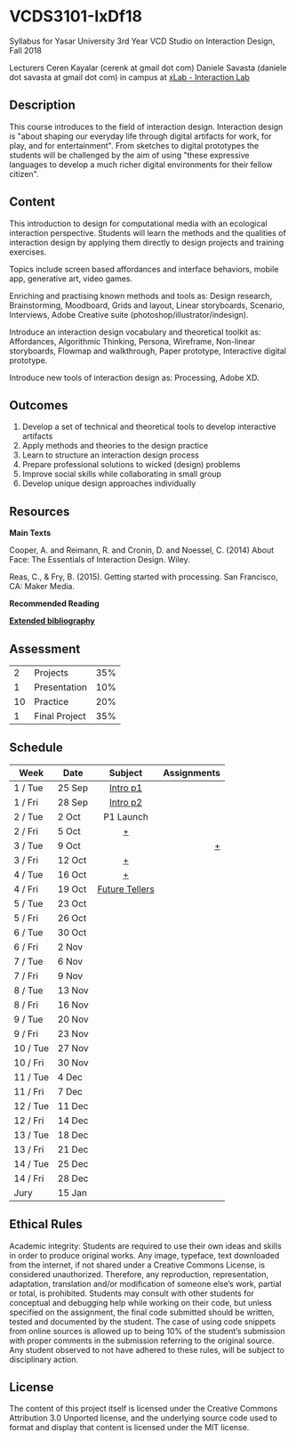 # VCDS3101-IxDf18
Syllabus for Yasar University 3rd Year VCD Studio on Interaction Design, Fall 2018

Lecturers
Ceren Kayalar (cerenk at gmail dot com)
Daniele Savasta (daniele dot savasta at gmail dot com)
in campus at [xLab - Interaction Lab](http://xlab.yasar.edu.tr)

## Description
This course introduces to the field of interaction design. Interaction design is "about shaping our everyday life through digital artifacts for work, for play, and for entertainment". From sketches to digital prototypes the students will be challenged by the aim of using "these expressive languages to develop a much richer digital environments for their fellow citizen".

## Content
This introduction to design for computational media with an ecological interaction perspective. Students will learn the methods and the qualities of interaction design by applying them directly to design projects and training exercises.

Topics include screen based affordances and interface behaviors, mobile app, generative art, video games.

Enriching and practising known methods and tools as:
Design research, Brainstorming, Moodboard, Grids and layout, Linear storyboards, Scenario, Interviews, Adobe Creative suite (photoshop/illustrator/indesign).

Introduce an interaction design vocabulary and theoretical toolkit as:
Affordances, Algorithmic Thinking, Persona, Wireframe, Non-linear storyboards, Flowmap and walkthrough, Paper prototype, Interactive digital prototype.

Introduce new tools of interaction design as:
Processing, Adobe XD.

## Outcomes
1. Develop a set of technical and theoretical tools to develop interactive artifacts
2. Apply methods and theories to the design practice
3. Learn to structure an interaction design process
4. Prepare professional solutions to wicked (design) problems
5. Improve social skills while collaborating in small group
6. Develop unique design approaches individually

## Resources

**Main Texts**

Cooper, A. and Reimann, R. and Cronin, D. and Noessel, C. (2014) About Face: The Essentials of Interaction Design. Wiley.

Reas, C., & Fry, B. (2015). Getting started with processing. San Francisco, CA: Maker Media.

**Recommended Reading**

[**Extended bibliography**](https://github.com/ixd-izmir/ixd3101f18/blob/master/extendedBibliography.md)

## Assessment

| | | |
|-|-|-|
|2| Projects |35%|
|1| Presentation |10%|
|10| Practice |20%|
|1| Final Project |35%|


## Schedule

| Week | Date | Subject| Assignments |
| --- | ------------- |:-------------:| -----:|
| 1 / Tue | 25 Sep | [Intro p1](https://github.com/ixd-izmir/ixd3101f18/blob/master/daily/sep24tue.md) | |
| 1 / Fri | 28 Sep | [Intro p2](https://github.com/ixd-izmir/ixd3101f18/blob/master/daily/sep28fri.md) | |
| 2 / Tue | 2 Oct | P1 Launch | |
| 2 / Fri | 5 Oct | [+](https://github.com/ixd-izmir/ixd3101f18/blob/master/daily/oct5fri.md) | |
| 3 / Tue | 9 Oct | |[+](https://github.com/ixd-izmir/ixd3101f18/blob/master/daily/oct9tue.md)|
| 3 / Fri | 12 Oct |[+](https://github.com/ixd-izmir/ixd3101f18/blob/master/daily/oct12fri.md)| |
| 4 / Tue | 16 Oct |[+](https://github.com/ixd-izmir/ixd3101f18/blob/master/daily/oct16tue.md)| |
| 4 / Fri | 19 Oct | [Future Tellers](http://www.digilogue.com) | |
| 5 / Tue | 23 Oct | | |
| 5 / Fri | 26 Oct | | |
| 6 / Tue | 30 Oct | | |
| 6 / Fri | 2 Nov | | |
| 7 / Tue | 6 Nov | | |
| 7 / Fri | 9 Nov | | |
| 8 / Tue | 13 Nov | | |
| 8 / Fri | 16 Nov | | |
| 9 / Tue | 20 Nov | | |
| 9 / Fri | 23 Nov | | |
| 10 / Tue | 27 Nov | | |
| 10 / Fri | 30 Nov | | |
| 11 / Tue | 4 Dec | | |
| 11 / Fri | 7 Dec | | |
| 12 / Tue | 11 Dec | | |
| 12 / Fri | 14 Dec | | |
| 13 / Tue | 18 Dec | | |
| 13 / Fri | 21 Dec | | |
| 14 / Tue | 25 Dec | | |
| 14 / Fri | 28 Dec | | |
| Jury | 15 Jan | | |

## Ethical Rules
Academic integrity: Students are required to use their own ideas and skills in order to produce original works. Any image, typeface, text downloaded from the internet, if not shared under a Creative Commons License, is considered unauthorized. Therefore, any reproduction, representation, adaptation, translation and/or modification of someone else’s work, partial or total, is prohibited. Students may consult with other students for conceptual and debugging help while working on their code, but unless specified on the assignment, the final code submitted should be written, tested and documented by the student. The case of using code snippets from online sources is allowed up to being 10% of the student’s submission with proper comments in the submission referring to the original source. Any student observed to not have adhered to these rules, will be subject to disciplinary action.

## License
The content of this project itself is licensed under the Creative Commons Attribution 3.0 Unported license, and the underlying source code used to format and display that content is licensed under the MIT license.
